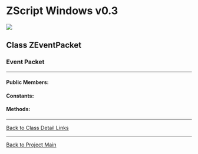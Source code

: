 # ZScript Windows v0.3

![](https://github.com/Saican/ZSWin/blob/master/README/ZSWin_Logo.png)

## Class ZEventPacket
### Event Packet

------------


#### Public Members:

#### Constants:


#### Methods:


------------


[Back to Class Detail Links](https://github.com/Saican/ZSWin/blob/master/README/05%20-%20Classes.md)

------------


[Back to Project Main](https://github.com/Saican/ZSWin "Back to Project Main")
